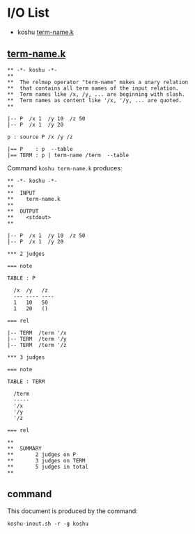 # I/O List

- koshu [term-name.k](#term-namek)



## [term-name.k](term-name.k)

```
** -*- koshu -*-
**
**  The relmap operator "term-name" makes a unary relation
**  that contains all term names of the input relation.
**  Term names like /x, /y, ... are beginning with slash.
**  Term names as content like '/x, '/y, ... are quoted.
**

|-- P  /x 1  /y 10  /z 50
|-- P  /x 1  /y 20

p : source P /x /y /z

|== P    : p  --table
|== TERM : p | term-name /term  --table
```

Command `koshu term-name.k` produces:

```
** -*- koshu -*-
**
**  INPUT
**    term-name.k
**
**  OUTPUT
**    <stdout>
**

|-- P  /x 1  /y 10  /z 50
|-- P  /x 1  /y 20

*** 2 judges

=== note

TABLE : P

  /x  /y   /z
  --- ---- ----
  1   10   50
  1   20   ()

=== rel

|-- TERM  /term '/x
|-- TERM  /term '/y
|-- TERM  /term '/z

*** 3 judges

=== note

TABLE : TERM

  /term
  -----
  '/x
  '/y
  '/z

=== rel

**
**  SUMMARY
**       2 judges on P
**       3 judges on TERM
**       5 judges in total
**
```



## command

This document is produced by the command:

```
koshu-inout.sh -r -g koshu
```
